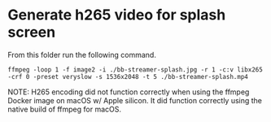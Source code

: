 # Generate h265 video for splash screen

From this folder run the following command.

```
ffmpeg -loop 1 -f image2 -i ./bb-streamer-splash.jpg -r 1 -c:v libx265 -crf 0 -preset veryslow -s 1536x2048 -t 5 ./bb-streamer-splash.mp4
```

NOTE: H265 encoding did not function correctly when using the ffmpeg Docker image on macOS w/ Apple silicon. It did function correctly using the native build of ffmpeg for macOS.